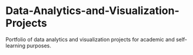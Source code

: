 # Data-Analytics-and-Visualization-Projects
Portfolio of data analytics and visualization projects for academic and self-learning purposes. 
